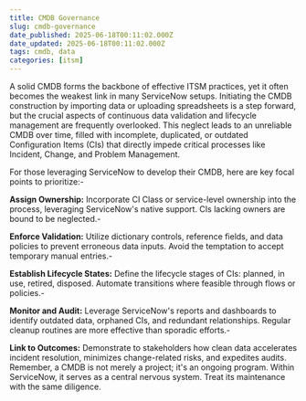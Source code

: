 ```yaml
---
title: CMDB Governance
slug: cmdb-governance
date_published: 2025-06-18T00:11:02.000Z
date_updated: 2025-06-18T00:11:02.000Z
tags: cmdb, data
categories: [itsm]
---
```


A solid CMDB forms the backbone of effective ITSM practices, yet it often becomes the weakest link in many ServiceNow setups. Initiating the CMDB construction by importing data or uploading spreadsheets is a step forward, but the crucial aspects of continuous data validation and lifecycle management are frequently overlooked. This neglect leads to an unreliable CMDB over time, filled with incomplete, duplicated, or outdated Configuration Items (CIs) that directly impede critical processes like Incident, Change, and Problem Management.

For those leveraging ServiceNow to develop their CMDB, here are key focal points to prioritize:- 

**Assign Ownership:** Incorporate CI Class or service-level ownership into the process, leveraging ServiceNow's native support. CIs lacking owners are bound to be neglected.- 

**Enforce Validation:** Utilize dictionary controls, reference fields, and data policies to prevent erroneous data inputs. Avoid the temptation to accept temporary manual entries.- 

**Establish Lifecycle States:** Define the lifecycle stages of CIs: planned, in use, retired, disposed. Automate transitions where feasible through flows or policies.- 

**Monitor and Audit:** Leverage ServiceNow's reports and dashboards to identify outdated data, orphaned CIs, and redundant relationships. Regular cleanup routines are more effective than sporadic efforts.- 

**Link to Outcomes:** Demonstrate to stakeholders how clean data accelerates incident resolution, minimizes change-related risks, and expedites audits. Remember, a CMDB is not merely a project; it's an ongoing program. Within ServiceNow, it serves as a central nervous system. Treat its maintenance with the same diligence.
